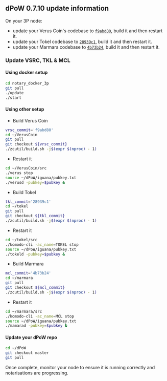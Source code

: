 ## dPoW 0.7.10 update information

On your 3P node:
- update your Verus Coin's codebase to [`f9abd80`](https://github.com/VerusCoin/VerusCoin/tree/f9abd801e22232d69e1ae4bf486e99264910e639), build it and then restart it.
- update your Tokel codebase to [`28939c1`](https://github.com/VerusCoin/VerusCoin/tree/f9abd801e22232d69e1ae4bf486e99264910e639), build it and then restart it.
- update your Marmara codebase to [`4b73b24`](https://github.com/marmarachain/marmara/tree/4b73b246552723d1dec60be33636323239ba395d), build it and then restart it.

### Update VSRC, TKL & MCL

#### Using docker setup

```bash
cd notary_docker_3p
git pull
./update
./start
```

#### Using other setup

- Build Verus Coin

```bash
vrsc_commit='f9abd80'
cd ~/VerusCoin
git pull
git checkout ${vrsc_commit}
./zcutil/build.sh -j$(expr $(nproc) - 1)
```

- Restart it

```bash
cd ~/VerusCoin/src
./verus stop
source ~/dPoW/iguana/pubkey.txt
./verusd -pubkey=$pubkey &
```

- Build Tokel

```bash
tkl_commit='28939c1'
cd ~/tokel
git pull
git checkout ${tkl_commit}
./zcutil/build.sh -j$(expr $(nproc) - 1)
```

- Restart it

```bash
cd ~/tokel/src
./komodo-cli -ac_name=TOKEL stop
source ~/dPoW/iguana/pubkey.txt
./tokeld -pubkey=$pubkey &
```

- Build Marmara

```bash
mcl_commit='4b73b24'
cd ~/marmara
git pull
git checkout ${mcl_commit}
./zcutil/build.sh -j$(expr $(nproc) - 1)
```

- Restart it

```bash
cd ~/marmara/src
./komodo-cli -ac_name=MCL stop
source ~/dPoW/iguana/pubkey.txt
./mamarad -pubkey=$pubkey &
```


#### Update your dPoW repo

```bash
cd ~/dPoW
git checkout master
git pull
```

Once complete, monitor your node to ensure it is running correctly and notarisations are progressing.

